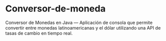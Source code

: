 # Conversor-de-moneda
Conversor de Monedas en Java — Aplicación de consola que permite convertir entre monedas latinoamericanas y el dólar utilizando una API de tasas de cambio en tiempo real.
